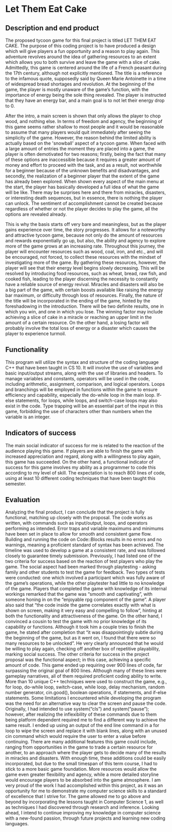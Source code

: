 # Let Them Eat Cake

## Description and end product
The proposed tycoon game for this final project is titled LET THEM EAT CAKE. The purpose of this coding project is to have produced a design which will give players a fun opportunity and a reason to play again. This adventure revolves around the idea of gathering resources to an extent which allows you to both survive and leave the game with a slice of cake. Admittedly, this game is centered around the life of a French peasant during the 17th century, although not explicitly mentioned. The title is a reference to the infamous quote, supposedly said by Queen Marie Antoinette in a time of widespread bread shortages and revolution. At the beginning of the game, the player is mostly unaware of the game’s function, with the importance of energy being the sole thing revealed. The player is instructed that they have an energy bar, and a main goal is to not let their energy drop to 0.

After the intro, a main screen is shown that only allows the player to chop wood, and  nothing else. In terms of freedom and agency, the beginning of this game seems rather shallow to most people and it would be reasonable to assume that many players would quit immediately after seeing the simplicity of the game. However, the reason behind the limited ability is actually based on the 'snowball' aspect of a tycoon game. When faced with a large amount of entries the moment they are placed into a game, the player is often demotivated for two reasons; firstly, being the fact that many of these options are inaccessible because it requires a greater amount of money and effort to proceed with the task, and as a result, not worthwhile for a beginner because of the unknown benefits and disadvantages, and secondly, the realization of a beginner player that the extent of the game has already been explored. When shown every aspect of the main menu at the start, the player has basically developed a full idea of what the game will be like. There may be surprises here and there from miracles, disasters, or interesting death sequences, but in essence, there is nothing the player can unlock. The sentiment of accomplishment cannot be created because regardless of whether or not the player decides to play the game, all the options are revealed already.

This is why the basis starts off very bare and meaningless, but as the player gains experience over time, the story progresses. It allows for a noteworthy and attractive tycoon game, because not only do the amount of resources and rewards exponentially go up, but also, the ability and agency to explore more of the game grows at an increasing rate. Throughout this journey, the player will encounter resources such as wood, coal, iron, and etc., and will be encouraged, not forced, to collect these resources with the mindset of investigating more of the game. By gathering these resources, however, the player will see that their energy level begins slowly decreasing. This will be resolved by introducing food resources, such as wheat, bread, raw fish, and cooked fish, leading to the player discerning the necessity to constantly have a reliable source of energy revival. Miracles and disasters will also be a big part of the game, with certain boosts available like raising the energy bar maximum, or difficulty through loss of resources. Finally, the nature of the title will be incorporated in the ending of the game, hinted by the foreshadowing in the introduction. There will be two definite results, one in which you win, and one in which you lose. The winning factor may include achieving a slice of cake in a miracle or reaching an upper limit in the amount of a certain resource. On the other hand, a losing factor will probably involve the total loss of energy or a disaster which causes the player to experience turmoil.

## Functionality
This program will utilize the syntax and structure of the coding language C++ that have been taught in CS 10. It will involve the use of variables and basic input/output streams, along with the use of libraries and headers. To manage variables and constants, operators will be used in the code, including arithmetic, assignment, comparison, and logical operators. Loops and branchings will be employed in functions within the game to ensure efficiency and capability, especially the do-while loop in the main loop. If-else statements, for loops, while loops, and switch-case loops may also exist in the code. Type trapping will be an essential part of the input in this game, forbidding the use of characters other than numbers when the variable is an integer.

## Indicators of success
The main social indicator of success for me is related to the reaction of the audience playing this game. If players are able to finish the game with increased appreciation and regard, along with a willingness to play again, this game has succeeded. On the other hand, a functional indicator of success for this game involves my ability as a programmer to code this according to my level of skill. The expectation is to reach 800 lines of code, using at least 10 different coding techniques that have been taught this semester.

## Evaluation
Analyzing the final product, I can conclude that the project is fully functional, matching up closely with the proposal. The code works as written, with commands such as input/output, loops, and operators performing as intended. Error traps and variable maximums and minimums have been set in place to allow for smooth and consistent game flow. Building and running the code on Code::Blocks results in no errors and no warnings, meaning a proficient standard of syntax has been achieved. The timeline was used to develop a game at a consistent rate, and was followed closely to guarantee timely submission.
Previously, I had listed one of the two criteria for success based on the reaction of test players who play the game. The social aspect had been marked through playtesting - asking family and other students to test the game for feedback. Two types of tests were conducted: one which involved a participant which was fully aware of the game’s operations, while the other playtester had little to no knowledge of the game. Players that completed the game with knowledge of its internal workings remarked that the game was “smooth and captivating”, with someone honing in on the “enjoyable rpg component of the game”. A player also said that “the code inside the game correlates exactly with what is shown on screen, making it very easy and compelling to follow”, hinting at both the functionality and attractiveness of the game. On the other hand, I convinced a cousin to test the game with no prior knowledge of its capability or functions. Although it took him a couple tries to finish the game, he stated after completion that “it was disappointingly subtle during the beginning of the game, but as it went on, I found that there were so many resources to be unlocked”. He very clearly announced that he would be willing to play again, checking off another box of repetitive playability, marking social success.
The other criteria for success in the project proposal was the functional aspect; in this case, achieving a specific amount of code. This game ended up requiring over 900 lines of code, far surpassing the original goal of 800 lines. Although many of these lines were gameplay narratives, all of them required proficient coding ability to write. More than 10 unique C++ techniques were used to construct the game, e.g., for loop, do-while loop, switch-case, while loop, delay mechanism, random number generator, cin.good(), boolean operations, if statements, and if-else statements.
Some limitations I encountered while developing the program was the need for an alternative way to clear the screen and pause the code. Originally, I had intended to use system(“cls”) and system(“pause”); however, after realizing the inflexibility of these commands due to them being platform dependent required me to find a different way to achieve the same result. I ended up using an output of the end line command in a for loop to wipe the screen and replace it with blank lines, along with an unused cin command which would require the user to enter a value before continuing.
There are many additional features this game could include, ranging from opportunities in the game to trade a certain resource for another, to an approach where the player gets to decide many of the results in miracles and disasters. With enough time, these additions could be easily incorporated, but due to the small timespan of this term course, I had to stick to a more basic game foundation. More resources would allow the game even greater flexibility and agency, while a more detailed storyline would encourage players to be absorbed into the game atmosphere. 
I am very proud of the work I had accomplished within this project, as it was an opportunity for me to demonstrate my computer science skills to a standard of excellence that I strive for. The game allowed me to go above and beyond by incorporating the lessons taught in Computer Science 1, as well as techniques I had discovered through research and inference. Looking ahead, I intend to continue improving my knowledge in computer science with a new-found passion, through future projects and learning new coding languages.
